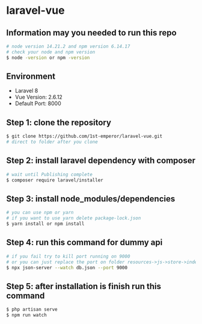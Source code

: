 # laravel-vue

## Information may you needed to run this repo
```bash
# node version 14.21.2 and npm version 6.14.17
# check your node and npm version
$ node -version or npm -version
```

## Environment 
- Laravel 8
- Vue Version: 2.6.12
- Default Port: 8000

## Step 1: clone the repository
```bash
$ git clone https://github.com/1st-emperor/laravel-vue.git
# direct to folder after you clone
```

## Step 2: install laravel dependency with composer
```bash
# wait until Publishing complete
$ composer require laravel/installer
```

## Step 3: install node_modules/dependencies
```bash
# you can use npm or yarn
# if you want to use yarn delete package-lock.json
$ yarn install or npm install
```

## Step 4: run this command for dummy api
```bash
# if you fail try to kill port running on 9000
# or you can just replace the port on folder resources->js->store->index.js
$ npx json-server --watch db.json --port 9000
```

## Step 5: after installation is finish run this command
```bash
$ php artisan serve
$ npm run watch
```
